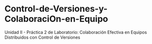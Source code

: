 # Control-de-Versiones-y-ColaboraciOn-en-Equipo
Unidad II - Práctica 2 de Laboratorio: Colaboración Efectiva en Equipos Distribuidos con Control de Versiones

